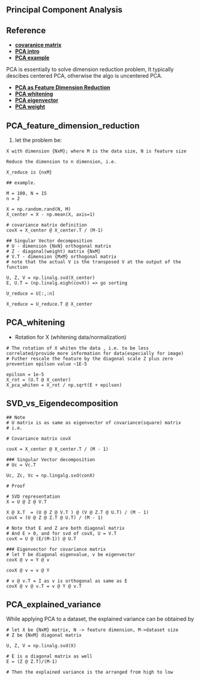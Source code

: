 ## Principal Component Analysis  

## Reference

* **[covaranice matrix](https://www.visiondummy.com/2014/04/geometric-interpretation-covariance-matrix/)**  
* **[PCA intro](http://ufldl.stanford.edu/tutorial/unsupervised/PCAWhitening/)**  
* **[PCA example](https://medium.com/@jonathan_hui/machine-learning-singular-value-decomposition-svd-principal-component-analysis-pca-1d45e885e491)**    

PCA is essentially to solve dimension reduction problem, It typically descibes centered PCA, otherwise the algo is uncentered PCA.

* **[PCA as Feature Dimension Reduction](#PCA_feature_dimension_reduction)**  
* **[PCA whitening](#PCA_whitening)**  
* **[PCA eigenvector](#SVD_vs_Eigendecomposition)**  
* **[PCA weight](#PCA_explained_variance)**  

## PCA_feature_dimension_reduction   
1. let the problem be:  

`X with dimension {NxM}; where M is the data size, N is feature size`

`Reduce the dimension to n dimension, i.e.`  

`X_reduce is {nxM}`      

```
## example.

M = 100, N = 15
n = 2

X = np.random.rand(N, M)
X_center = X - np.mean(X, axis=1)

# covariance matrix definition
covX = X_center @ X_center.T / (M-1)

## Singular Vector decomposition 
# U - dimension {NxN} orthogonal matrix
# Z - diagonal(weight) matrix {NxM}
# V.T - dimension {MxM} orthogonal matrix
# note that the actual V is the transposed V at the output of the function

U, Z, V = np.linalg.svd(X_center)
E, U.T = (np.linalg.eigh(covX)) => go sorting

U_reduce = U[:,:n]

X_reduce = U_reduce.T @ X_center

```

## PCA_whitening  

* Rotation for X (whitening data/normalization)

```
# The rotation of X whiten the data , i.e. to be less correlated/provide more information for data(especially for image)
# Futher rescale the feature by the diagonal scale Z plus zero prevention epilson value ~1E-5

epilson = 1e-5
X_rot = (U.T @ X_center)
X_pca_whiten = X_rot / np.sqrt(E + epilson)

```

## SVD_vs_Eigendecomposition  


``` 
## Note 
# U matrix is as same as eigenvector of covariance(square) matrix 
# i.e.

# Covariance matrix covX

covX = X_center @ X_center.T / (M - 1)

### Singular Vector decomposition
# Uc = Vc.T

Uc, Zc, Vc = np.lingalg.svd(conX)

# Proof

# SVD representation
X = U @ Z @ V.T

X @ X.T  = (U @ Z @ V.T ) @ (V @ Z.T @ U.T) / (M - 1)
covX = (U @ Z @ Z.T @ U.T) / (M - 1)

# Note that E and Z are both diagonal matrix
# And E > 0, and for svd of covX, U = V.T
covX = U @ (E/(M-1)) @ U.T

### Eigenvector for covariance matrix
# let Y be diagonal eigenvalue, v be eigenvector
covX @ v = Y @ v

covX @ v = v @ Y

# v @ v.T = I as v is orthogonal as same as E 
covX @ v @ v.T = v @ Y @ v.T

```

## PCA_explained_variance  

While applying PCA to a dataset, the explained variance can be obtained by  

```
# let X be {NxM} matrix, N -> feature dimension, M->dataset size
# Z be {NxM} diagonal matrix

U, Z, V = np.linalg.svd(X)

# E is a diagonal matrix as well
E = (Z @ Z.T)/(M-1)

# Then the explained variance is the arranged from high to low
```



